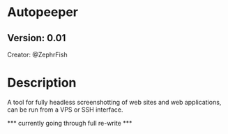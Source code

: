 # Autopeeper 
## Version: 0.01

Creator: @ZephrFish 

Description 
=========== 

A tool for fully headless screenshotting of web sites and web applications, can be run from a VPS or SSH interface.

*** currently going through full re-write ***

